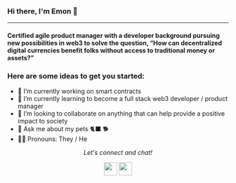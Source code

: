 ### Hi there, I'm Emon 👋
---
#### Certified agile product manager with a developer background pursuing new possibilities in web3 to solve the question, “How can decentralized digital currencies benefit folks without access to traditional money or assets?”

### Here are some ideas to get you started:</br>
- 🔭 I’m currently working on smart contracts
- 🌱 I’m currently learning to become a full stack web3 developer / product manager
- 👯 I’m looking to collaborate on anything that can help provide a positive impact to society
- 💬 Ask me about my pets 🐈‍⬛ 🐕
- 🤷🏽 Pronouns: They / He

<p align="center">
  <i>Let's connect and chat! </i>
  <p align="center">    
    <a href="https://www.linkedin.com/in/esahaba/" alt="Linkedin"><img src="https://github.com/nitish-awasthi/nitish-awasthi/blob/master/174857.png" height="30" width="30"></a>
    <a href="mailto:emonsahaba@gmail.com" alt="Contact me"><img src="https://github.com/nitish-awasthi/nitish-awasthi/blob/master/gmail-512.webp" height="30" width="30"></a>
</p>
